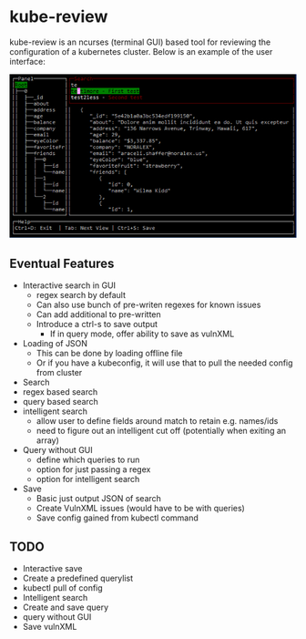 # kube-review

kube-review is an ncurses (terminal GUI) based tool for reviewing the configuration of a kubernetes cluster. Below is an example of the user interface:

![alt text](example.png)

## Eventual Features
* Interactive search in GUI 
  * regex search by default 
  * Can also use bunch of pre-writen regexes for known issues
  * Can add additional to pre-written
  * Introduce a ctrl-s to save output
    * If in query mode, offer ability to save as vulnXML
* Loading of JSON
  * This can be done by loading offline file
  * Or if you have a kubeconfig, it will use that to pull the needed config from cluster
 * Search
  * regex based search
  * query based search
  * intelligent search 
    * allow user to define fields around match to retain e.g. names/ids
    * need to figure out an intelligent cut off (potentially when exiting an array)
* Query without GUI
  * define which queries to run
  * option for just passing a regex
  * option for intelligent search
* Save
  * Basic just output JSON of search
  * Create VulnXML issues (would have to be with queries)
  * Save config gained from kubectl command

## TODO
* Interactive save
* Create a predefined querylist
* kubectl pull of config
* Intelligent search
* Create and save query
* query without GUI
* Save vulnXML